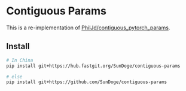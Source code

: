 # Contiguous Params

This is a re-implementation of [PhilJd/contiguous_pytorch_params](https://github.com/PhilJd/contiguous_pytorch_params).

## Install

```bash
# In China
pip install git+https://hub.fastgit.org/SunDoge/contiguous-params

# else
pip install git+https://github.com/SunDoge/contiguous-params
```

